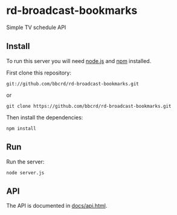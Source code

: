 # rd-broadcast-bookmarks

Simple TV schedule API

## Install

To run this server you will need [node.js](http://nodejs.org/) and [npm](https://npmjs.org/) installed.

First clone this repository:

    git://github.com/bbcrd/rd-broadcast-bookmarks.git

or

    git clone https://github.com/bbcrd/rd-broadcast-bookmarks.git

Then install the dependencies:

    npm install

## Run

Run the server:

    node server.js

## API

The API is documented in [docs/api.html](docs/api.html).